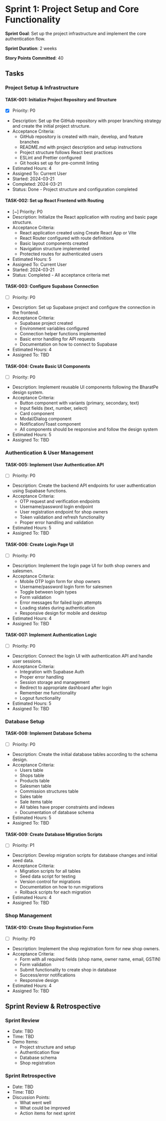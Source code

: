 # Sprint 1: Project Setup and Core Functionality

**Sprint Goal**: Set up the project infrastructure and implement the core authentication flow.

**Sprint Duration**: 2 weeks

**Story Points Committed**: 40

## Tasks

### Project Setup & Infrastructure

#### TASK-001: Initialize Project Repository and Structure
- [x] Priority: P0
- Description: Set up the GitHub repository with proper branching strategy and create the initial project structure.
- Acceptance Criteria:
  - GitHub repository is created with main, develop, and feature branches
  - README.md with project description and setup instructions
  - Project structure follows React best practices
  - ESLint and Prettier configured
  - Git hooks set up for pre-commit linting
- Estimated Hours: 4
- Assigned To: Current User
- Started: 2024-03-21
- Completed: 2024-03-21
- Status: Done - Project structure and configuration completed

#### TASK-002: Set up React Frontend with Routing
- [~] Priority: P0
- Description: Initialize the React application with routing and basic page structure.
- Acceptance Criteria:
  - React application created using Create React App or Vite
  - React Router configured with route definitions
  - Basic layout components created
  - Navigation structure implemented
  - Protected routes for authenticated users
- Estimated Hours: 5
- Assigned To: Current User
- Started: 2024-03-21
- Status: Completed - All acceptance criteria met

#### TASK-003: Configure Supabase Connection
- [ ] Priority: P0
- Description: Set up Supabase project and configure the connection in the frontend.
- Acceptance Criteria:
  - Supabase project created
  - Environment variables configured
  - Connection helper functions implemented
  - Basic error handling for API requests
  - Documentation on how to connect to Supabase
- Estimated Hours: 4
- Assigned To: TBD

#### TASK-004: Create Basic UI Components
- [ ] Priority: P0
- Description: Implement reusable UI components following the BharatPe design system.
- Acceptance Criteria:
  - Button component with variants (primary, secondary, text)
  - Input fields (text, number, select)
  - Card component
  - Modal/Dialog component
  - Notification/Toast component
  - All components should be responsive and follow the design system
- Estimated Hours: 5
- Assigned To: TBD

### Authentication & User Management

#### TASK-005: Implement User Authentication API
- [ ] Priority: P0
- Description: Create the backend API endpoints for user authentication using Supabase functions.
- Acceptance Criteria:
  - OTP request and verification endpoints
  - Username/password login endpoint
  - User registration endpoint for shop owners
  - Token validation and refresh functionality
  - Proper error handling and validation
- Estimated Hours: 5
- Assigned To: TBD

#### TASK-006: Create Login Page UI
- [ ] Priority: P0
- Description: Implement the login page UI for both shop owners and salesmen.
- Acceptance Criteria:
  - Mobile OTP login form for shop owners
  - Username/password login form for salesmen
  - Toggle between login types
  - Form validation
  - Error messages for failed login attempts
  - Loading states during authentication
  - Responsive design for mobile and desktop
- Estimated Hours: 4
- Assigned To: TBD

#### TASK-007: Implement Authentication Logic
- [ ] Priority: P0
- Description: Connect the login UI with authentication API and handle user sessions.
- Acceptance Criteria:
  - Integration with Supabase Auth
  - Proper error handling
  - Session storage and management
  - Redirect to appropriate dashboard after login
  - Remember me functionality
  - Logout functionality
- Estimated Hours: 5
- Assigned To: TBD

### Database Setup

#### TASK-008: Implement Database Schema
- [ ] Priority: P0
- Description: Create the initial database tables according to the schema design.
- Acceptance Criteria:
  - Users table
  - Shops table
  - Products table
  - Salesmen table
  - Commission structures table
  - Sales table
  - Sale items table
  - All tables have proper constraints and indexes
  - Documentation of database schema
- Estimated Hours: 5
- Assigned To: TBD

#### TASK-009: Create Database Migration Scripts
- [ ] Priority: P1
- Description: Develop migration scripts for database changes and initial seed data.
- Acceptance Criteria:
  - Migration scripts for all tables
  - Seed data script for testing
  - Version control for migrations
  - Documentation on how to run migrations
  - Rollback scripts for each migration
- Estimated Hours: 4
- Assigned To: TBD

### Shop Management

#### TASK-010: Create Shop Registration Form
- [ ] Priority: P0
- Description: Implement the shop registration form for new shop owners.
- Acceptance Criteria:
  - Form with all required fields (shop name, owner name, email, GSTIN)
  - Form validation
  - Submit functionality to create shop in database
  - Success/error notifications
  - Responsive design
- Estimated Hours: 4
- Assigned To: TBD

## Sprint Review & Retrospective

### Sprint Review
- Date: TBD
- Time: TBD
- Demo Items:
  - Project structure and setup
  - Authentication flow
  - Database schema
  - Shop registration

### Sprint Retrospective
- Date: TBD
- Time: TBD
- Discussion Points:
  - What went well
  - What could be improved
  - Action items for next sprint 